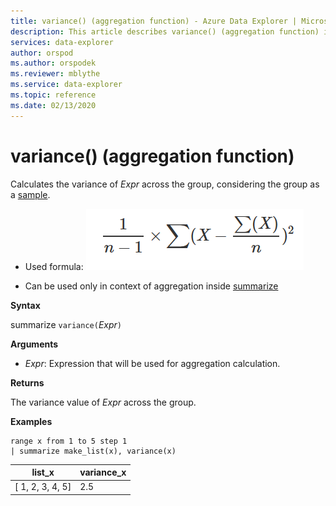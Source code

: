 ```yaml
---
title: variance() (aggregation function) - Azure Data Explorer | Microsoft Docs
description: This article describes variance() (aggregation function) in Azure Data Explorer.
services: data-explorer
author: orspod
ms.author: orspodek
ms.reviewer: mblythe
ms.service: data-explorer
ms.topic: reference
ms.date: 02/13/2020
---
```

# variance() (aggregation function)

Calculates the variance of *Expr* across the group, considering the group as a [sample](https://en.wikipedia.org/wiki/Sample_%28statistics%29). 

* Used formula:
![alt text](./images/aggregations/variance-sample.png "variance-sample")

* Can be used only in context of aggregation inside [summarize](summarizeoperator.md)

**Syntax**

summarize `variance(`*Expr*`)`

**Arguments**

* *Expr*: Expression that will be used for aggregation calculation. 

**Returns**

The variance value of *Expr* across the group.
 
**Examples**

```kusto
range x from 1 to 5 step 1
| summarize make_list(x), variance(x) 
```

|list_x|variance_x|
|---|---|
|[ 1, 2, 3, 4, 5]|2.5|